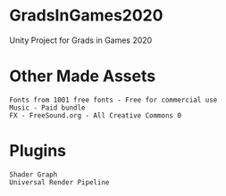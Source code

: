 # GradsInGames2020
Unity Project for Grads in Games 2020

# Other Made Assets
    Fonts from 1001 free fonts - Free for commercial use
    Music - Paid bundle
    FX - FreeSound.org - All Creative Commons 0

# Plugins
    Shader Graph
    Universal Render Pipeline
